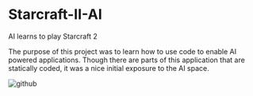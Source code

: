 # Starcraft-II-AI
AI learns to play Starcraft 2

The purpose of this project was to learn how to use code to enable AI powered applications. Though there are parts of this application that are statically coded, it was a nice initial exposure to the AI space.

![github](https://media.giphy.com/media/LPruO2xRtrR5t50zo9/giphy.gif)
